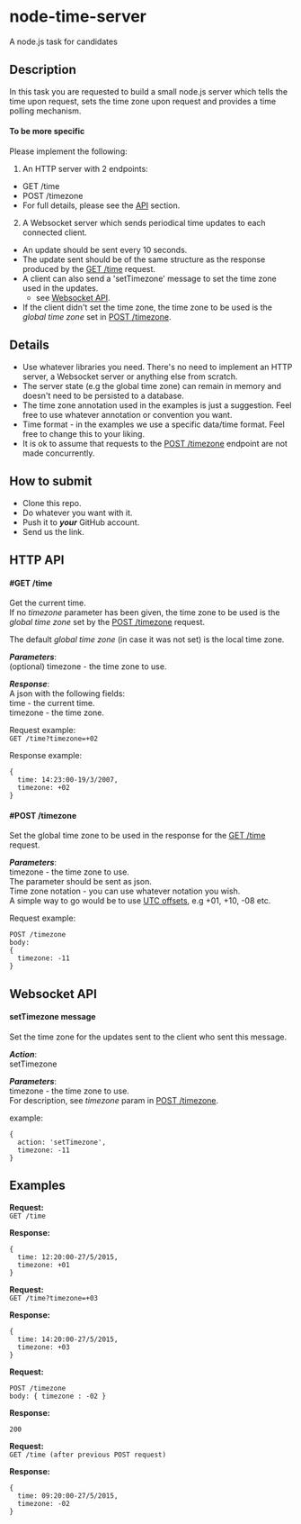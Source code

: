 # node-time-server
A node.js task for candidates

## Description
In this task you are requested to build a small node.js server which tells the time upon request, sets the time zone upon request and provides a time polling mechanism.

#### To be more specific
Please implement the following:  

1) An HTTP server with 2 endpoints:
* GET /time
* POST /timezone
* For full details, please see the [API](#http-api) section.  

2) A Websocket server which sends periodical time updates to each connected client.
* An update should be sent every 10 seconds.
* The update sent should be of the same structure as the response produced by the [GET /time](#get-time) request.
* A client can also send a 'setTimezone' message to set the time zone used in the updates.
  * see [Websocket API](#websocket-api).
* If the client didn't set the time zone, the time zone to be used is the _global time zone_ set in [POST /timezone](#post-timezone).

## Details 
* Use whatever libraries you need. There's no need to implement an HTTP server, a Websocket server or anything else from scratch.
* The server state (e.g the global time zone) can remain in memory and doesn't need to be persisted to a database.  
* The time zone annotation used in the examples is just a suggestion. Feel free to use whatever annotation or convention you want.
* Time format - in the examples we use a specific data/time format. Feel free to change this to your liking.
* It is ok to assume that requests to the [POST /timezone](#post-timezone) endpoint are not made concurrently. 

## How to submit  
* Clone this repo.
* Do whatever you want with it.
* Push it to **_your_** GitHub account.
* Send us the link.

## HTTP API
#### #GET /time  
Get the current time.  
If no _timezone_ parameter has been given, the time zone to be used is the _global time zone_ set by the [POST /timezone](#post-timezone) request. 

The default _global time zone_ (in case it was not set) is the local time zone.

**_Parameters_**:  
(optional) timezone - the time zone to use.  
  
**_Response_**:  
A json with the following fields:  
time - the current time.  
timezone - the time zone.  

Request example:  
```GET /time?timezone=+02```
  
Response example: 
```
{
  time: 14:23:00-19/3/2007,
  timezone: +02
}
```

#### #POST /timezone
Set the global time zone to be used in the response for the [GET /time](#get-time) request.

**_Parameters_**:  
timezone - the time zone to use.  
The parameter should be sent as json.  
Time zone notation - you can use whatever notation you wish.  
A simple way to go would be to use [UTC offsets](http://en.wikipedia.org/wiki/UTC_offset), e.g +01, +10, -08 etc.
  
Request example: 
```
POST /timezone
body: 
{
  timezone: -11
}
```

## Websocket API
#### setTimezone message
Set the time zone for the updates sent to the client who sent this message.

**_Action_**:  
setTimezone

**_Parameters_**:  
timezone - the time zone to use.  
For description, see _timezone_ param in [POST /timezone](#post-timezone).

example: 
```
{
  action: 'setTimezone',
  timezone: -11
}
```

## Examples

**Request:**  
```GET /time```  

**Response:** 
```
{
  time: 12:20:00-27/5/2015,
  timezone: +01
}
```

**Request:**  
```GET /time?timezone=+03```  

**Response:** 
```
{
  time: 14:20:00-27/5/2015,
  timezone: +03
}
```

**Request:**  
```
POST /timezone
body: { timezone : -02 }
```

**Response:** 
```
200
```

**Request:**  
```GET /time (after previous POST request)```  

**Response:** 
```
{
  time: 09:20:00-27/5/2015,
  timezone: -02
}
```

